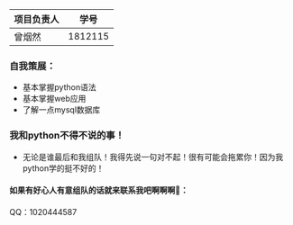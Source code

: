 项目负责人|学号
---|:--:
曾烟然|1812115

### 自我策展： 
* 基本掌握python语法 
* 基本掌握web应用
* 了解一点mysql数据库


### 我和python不得不说的事！

* 无论是谁最后和我组队！我得先说一句对不起！很有可能会拖累你！因为我python学的挺不好的！


#### 如果有好心人有意组队的话就来联系我吧啊啊啊🙋： 
QQ：1020444587

